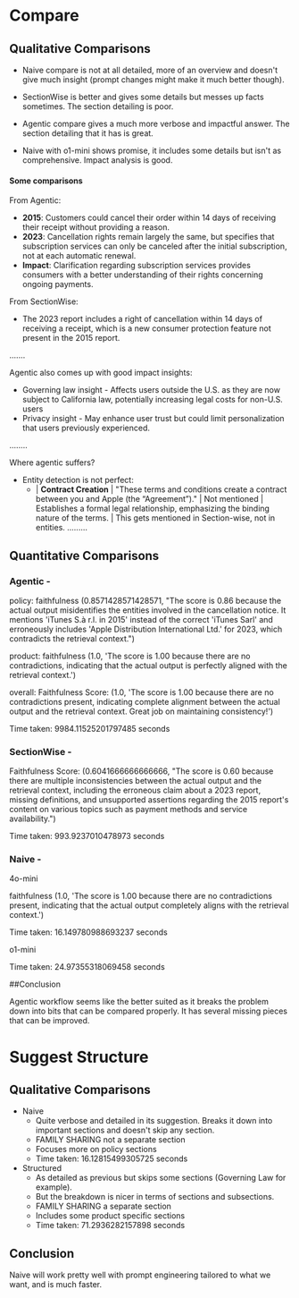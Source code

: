 # Compare

## Qualitative Comparisons

- Naive compare is not at all detailed, more of an overview and doesn't give much insight (prompt changes might make it much better though).

- SectionWise is better and gives some details but messes up facts sometimes. The section detailing is poor.

- Agentic compare gives a much more verbose and impactful answer. The section detailing that it has is great.

- Naive with o1-mini shows promise, it includes some details but isn't as comprehensive. Impact analysis is good.

#### Some comparisons

From Agentic:

- **2015**: Customers could cancel their order within 14 days of receiving their receipt without providing a reason.
- **2023**: Cancellation rights remain largely the same, but specifies that subscription services can only be canceled after the initial subscription, not at each automatic renewal.
- **Impact**: Clarification regarding subscription services provides consumers with a better understanding of their rights concerning ongoing payments.
  
From SectionWise:

- The 2023 report includes a right of cancellation within 14 days of receiving a receipt, which is a new consumer protection feature not present in the 2015 report.

.......

Agentic also comes up with good impact insights:
- Governing law insight - Affects users outside the U.S. as they are now subject to California law, potentially increasing legal costs for non-U.S. users
- Privacy insight - May enhance user trust but could limit personalization that users previously experienced.

........


Where agentic suffers? 

- Entity detection is not perfect:
  - | **Contract Creation** | "These terms and conditions create a contract between you and Apple (the “Agreement”)." | Not mentioned | Establishes a formal legal relationship, emphasizing the binding nature of the terms. |
    This gets mentioned in Section-wise, not in entities.
.........


## Quantitative Comparisons


### Agentic -

policy: faithfulness (0.8571428571428571, "The score is 0.86 because the actual output misidentifies the entities involved in the cancellation notice. It mentions 'iTunes S.à r.l. in 2015' instead of the correct 'iTunes Sarl' and erroneously includes 'Apple Distribution International Ltd.' for 2023, which contradicts the retrieval context.")

product: faithfulness (1.0, 'The score is 1.00 because there are no contradictions, indicating that the actual output is perfectly aligned with the retrieval context.')

overall: Faithfulness Score: (1.0, 'The score is 1.00 because there are no contradictions present, indicating complete alignment between the actual output and the retrieval context. Great job on maintaining consistency!')

Time taken: 9984.11525201797485 seconds

### SectionWise -

Faithfulness Score: (0.6041666666666666, "The score is 0.60 because there are multiple inconsistencies between the actual output and the retrieval context, including the erroneous claim about a 2023 report, missing definitions, and unsupported assertions regarding the 2015 report's content on various topics such as payment methods and service availability.")

Time taken: 993.9237010478973 seconds

### Naive -

4o-mini

faithfulness (1.0, 'The score is 1.00 because there are no contradictions present, indicating that the actual output completely aligns with the retrieval context.')

Time taken: 16.149780988693237 seconds

o1-mini

Time taken: 24.97355318069458 seconds


##Conclusion

Agentic workflow seems like the better suited as it breaks the problem down into bits that can be compared properly.
It has several missing pieces that can be improved.

# Suggest Structure

## Qualitative Comparisons

- Naive
  - Quite verbose and detailed in its suggestion. Breaks it down into important sections and doesn't skip any section.
  - FAMILY SHARING not a separate section
  - Focuses more on policy sections
  - Time taken: 16.12815499305725 seconds
- Structured
  - As detailed as previous but skips some sections (Governing Law for example).
  - But the breakdown is nicer in terms of sections and subsections.
  - FAMILY SHARING a separate section
  - Includes some product specific sections
  - Time taken: 71.2936282157898 seconds

## Conclusion

Naive will work pretty well with prompt engineering tailored to what we want, and is much faster.

